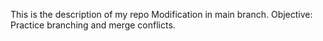 This is the description of my repo
Modification in main branch.
Objective: Practice branching and merge conflicts.
